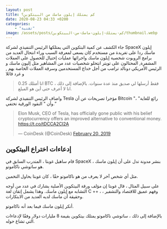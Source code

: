 ```yaml
---
layout: post
title: كم يمتلك إيلون ماسك من البيتكوين؟
date: 2020-08-23 04:33 +0200
categories: 
    - "تقنية"
image: /assets/posts/كم-يمتلك-إيلون-ماسك-من-البيتكوين/thumbnail.webp
---
```


جاء الكشف عن كمية البتكوين التي يمتلكها الرئيس التنفيذي لشركة SpaceX إيلون ماسك ردا على تغريدة من مستخدم كان يسعى لمعرفة السبب وراء انتحال العديد من برامج الروبوت شخصية إيلون ماسك واجرائها عمليات إحتيال للحصول على العملات المشفرة, المحتالون على تويتر انتحلو شخصيات  عدد من المشاهير مثل إليون ماسك و الرئيس الأمريكي دونالد ترامب من أجل خداع المستخدمين وسرقة العملات الخاصة بهم , و غرد قائلا

> انا أمتلك 0.25 BTC فقط أرسلها لي صديق منذ عدة سنوات. بالإضافة إلى ذلك ، انا لا أعرف حتى أين هو المبلغ.

واضاف الرئيس التنفيذي لشركة Tesla مؤخرا تصريحات عن أن Bitcoin "رائع للغاية" ، وأن " النقود الورقية تختفي.”


<div class="is-center">
	<blockquote class="twitter-tweet"><p lang="en" dir="ltr">Elon Musk, CEO of Tesla, has officially gone public with his belief cryptocurrency offers an improved alternative to conventional money. <a href="https://t.co/tDCCA2CI2A">https://t.co/tDCCA2CI2A</a></p>&mdash; CoinDesk (@CoinDesk) <a href="https://twitter.com/CoinDesk/status/1098082385487376389?ref_src=twsrc%5Etfw">February 20, 2019</a></blockquote> 
</div>

## إدعاءات اختراع البيتكوين

قام ساهيل غوبتا ، المتدرب السابق في SpaceX ، بنشر مدونة تدل على أن إيلون ماسك هو ساتوشي ناكاموتو.

مثل أي شخص آخر لا يعرف من هو ناكاموتو حقًا ، كان غوبتا يحاول التخمين.

على سبيل المثال ، قال غوبتا إن مؤلف ورقة البيتكوين الأصلية يشارك في عدد من أوجه التشابه مع إيلون ماسك. وهذا يشمل إتقان لغة C ++ ، وفهم عميق للاقتصاد والتشفير ، وحقيقة أن ماسك لديه العديد من الابتكارات.

أنكر إيلون ماسك فيما بعد أنه ناكاموتو.

بالإضافة إلى ذلك ، ساتوشي ناكاموتو يمتلك بيتكوين بقيمة 8 مليارات دولار وفقًا لإدعاءات التي تشاع حوله.


<script async src="https://platform.twitter.com/widgets.js" charset="utf-8"></script> 

